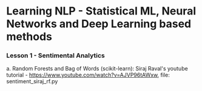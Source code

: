 # Learning NLP - Statistical ML, Neural Networks and Deep Learning based methods

### Lesson 1 - Sentimental Analytics

a. Random Forests and Bag of Words (scikit-learn): Siraj Raval's youtube tutorial - https://www.youtube.com/watch?v=AJVP96tAWxw, file: sentiment_siraj_rf.py
